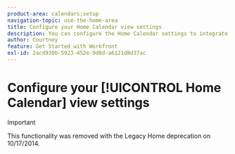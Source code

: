 ```yaml
---
product-area: calendars;setup
navigation-topic: use-the-home-area
title: Configure your Home Calendar view settings
description: You can configure the Home Calendar settings to integrate with a web-based version of Outlook and help you track your workload against your available work hours.
author: Courtney
feature: Get Started with Workfront
exl-id: 2acd930b-5923-452e-9d8d-a6121d8d37ac
---
```

# Configure your [!UICONTROL Home Calendar] view settings

>[!IMPORTANT]
>
>This functionality was removed with the Legacy Home deprecation on 10/17/2014.

<!--

You can configure the [!UICONTROL Home Calendar] settings to do the following:

* Integrate with a web-based version of [!DNL Outlook] in cloud-hosted [!DNL Office 365] or [!DNL Outlook Live]. You can display all events from your Outlook calendar and any associated calendars you select in your [!UICONTROL Home Calendar] in Adobe Workfront.
* Help you track your workload against your available work hours on the [!UICONTROL Allocation] bar.

To learn more about the Home Calendar, see [[!UICONTROL Home Calendar] view](../../../workfront-basics/using-home/using-the-home-area/home-calendar-view.md).

This article describes how you can configure the Home Calendar settings and integrate the Home Calendar with your external Outlook calendar. 

## Access requirements

+++ Expand to view access requirements for the functionality in this article.

You must have the following access to perform the steps in this article:

<table style="table-layout:auto"> 
 <col> 
 </col> 
 <col> 
 </col> 
 <tbody> 
  <tr> 
   <td role="rowheader"><strong>[!DNL Adobe Workfront plan]</strong></td> 
   <td> <p>Any</p> </td> 
  </tr> 
  <tr> 
   <td role="rowheader"><strong>[!DNL Adobe Workfront] license*</strong></td> 
   <td> <p>Current: [!UICONTROL Work] or higher</p> 
   Or
   <p>New: [!UICONTROL Standard]</p> 
   </td> 
  </tr> 
   </tbody> 
</table>

*To find out what plan or license type you have, contact your [!DNL Workfront] administrator. For more information, see [Access requirements in Workfront documentation](/help/quicksilver/administration-and-setup/add-users/access-levels-and-object-permissions/access-level-requirements-in-documentation.md). 

+++

## About integrating [!DNL Microsoft Outlook] calendars

Consider the following as you configure your Home Calendar with your [!DNL Microsoft Outlook] calendar:

* You can integrate only a web-based version of [!DNL Outlook] in cloud-hosted [!DNL Office 365] or [!DNL Outlook Live].

   On-premise [!DNL Outlook] and [!DNL Outlook] on a cloud-based enterprise [!DNL Exchange] server are not supported.

   If your organization uses single sign-on, you need [!DNL Microsoft 365 E3] or [!DNL E5].

* Attachments associated with your [!DNL Outlook] events are not attached to the [!DNL Outlook] events in your Home Calendar.
* Integration with an [!DNL Outlook] calendar must be completed for each user individually.
* Events that appear in the [!UICONTROL Due] bar do not appear on your [!DNL Microsoft] calendar unless you have dragged them from the [!UICONTROL Work List] to your [!DNL Adobe Workfront] Calendar. For more information, see [[!UICONTROL Due] bar](../../../workfront-basics/using-home/using-the-home-area/home-calendar-view.md#viewing-the-due-bar) and [Work list on the [!UICONTROL Home Calendar]](../../../workfront-basics/using-home/using-the-home-area/home-calendar-view.md#using-the-left-panel-of-the-home-view) in [[!UICONTROL Home Calendar] view](../../../workfront-basics/using-home/using-the-home-area/home-calendar-view.md).

* When you enable the integration with [!DNL Outlook], only work items that are dragged onto the [!UICONTROL Home Calendar] from that point forward will sync. Items that were on the Home Calendar prior to enabling the integration will not appear, and you must drag them onto the Home Calendar again if you want them to appear in [!DNL Outlook].
* When you share (or unshare) an [!DNL Outlook] calendar with other people, or when you change the permission level for a calendar you share with others, this change does not affect their calendars for about 30 minutes. For more information, consult the [!DNL Microsoft Outlook] documentation.\
   Consequently, when you integrate [!DNL Workfront] Calendar with an [!DNL Outlook] calendar that you share with other users, they will not see your [!DNL Workfront] Calendar items for about 30 minutes.

>[!NOTE]
>
>The [!DNL Outlook] calendar configuration is completely separate from the [!DNL Outlook] Add-in ([!UICONTROL [!DNL Outlook] Integration] or [!DNL Workfront Outlook]). There's no installation required to configure the calendar, but there is an installation needed for the [!DNL Outlook] Add-in. For more information on the [!DNL Outlook] Add-in see [Set up [!DNL Adobe Workfront for Outlook]](../../../workfront-integrations-and-apps/using-workfront-with-outlook/set-up-workfront-for-outlook.md).

## Configure your [!UICONTROL Home Calendar] view settings and integrate it with Outlook calendars

1. In the [!UICONTROL Home Calendar] view, click the **[!UICONTROL Settings]** gear icon ![Calendar_Settings_gear_icon.png](assets/calendar-settings-gear-icon.png) in the upper right corner to open the **[!UICONTROL Calendar settings]** panel on the right.

   If you need information about accessing the [!UICONTROL Home Calendar] view, see [View the [!UICONTROL Home Calendar]](../../../workfront-basics/using-home/using-the-home-area/view-home-calendar.md).

1. (Optional) To integrate your [!DNL Microsoft Outlook] calendar, click **[!UICONTROL Add account]** in the upper-right corner of the **[!UICONTROL Calendar settings]** panel. Then, if you are prompted to do so, enter your [!DNL Microsoft Outlook] login information. You can repeat this step to add multiple [!DNL Outlook] accounts.

   >[!NOTE]
   >
   >You must give [!DNL Workfront] permission to access your [!DNL Outlook] calendar. Granting permission allows [!DNL Workfront] to maintain access to calendar data, read your [!DNL outlook] profile, and read and update your [!DNL Microsoft] calendar.

1. Refresh the browser window to see information from your [!DNL Outlook] account in the calendar and in the [!UICONTROL Calendar settings] panel.
1. Click the **[!UICONTROL Settings]** gear icon again in the upper right corner to open the **[!UICONTROL Calendar settings]** panel. ![Calendar_Settings_gear_icon.png](assets/calendar-settings-gear-icon.png)

1. (Optional) Under each [!DNL Microsoft] account you have added in the previous step, select **[!UICONTROL View]** or **[!UICONTROL Sync]**:

   * **[!UICONTROL View]**: This is a read-only option that displays [!DNL Microsoft] calendar events on your [!UICONTROL Home Calendar].
   * **[!UICONTROL Sync]**: This option allows a two-way sync between your [!DNL Microsoft] and [!UICONTROL Home] calendars. In other words, [!DNL Workfront] [!UICONTROL Home Calendar] items export to your [!DNL Microsoft] calendar and [!DNL Microsoft] calendar items import to your Workfront [!UICONTROL Home Calendar] in real time.

      ![](assets/view-sync-checkboxes-qs.png)

1. (Optional) Under your [!DNL Workfront] account or an integrated account, select the associated calendars you want to view on your [!UICONTROL Home Calendar] (such as your PTO, Birthdays, or Holidays calendar) then click your browser's [!UICONTROL Refresh] or [!UICONTROL Reload] button to see your changes.

1. (Optional) In the **[!UICONTROL General]** section under **[!UICONTROL Start Week On]**, select the day you want to display  as the first day of your work week in the Home Calendar.

   ![](assets/general-section-home-calendar-settings-panel.png)

1. Configure the following options:

   * **[!UICONTROL My Work Days]:** Select the days you work.
   * **[!UICONTROL My Usual Start Time]:** Select the time you start your work day.
   * **[!UICONTROL My Usual End Time]:** Select the time you end your work day.

   [!DNL Workfront] uses these three settings to calculate the number of hours you work in a week. This number affects the [!UICONTROL Allocation] bar, which helps you track your workload against your available work hours. For more information, see [[!UICONTROL Allocation] bar](../../../workfront-basics/using-home/using-the-home-area/home-calendar-view.md#understanding-the-allocation-of-time) in the article [[!UICONTROL Home Calendar] view](../../../workfront-basics/using-home/using-the-home-area/home-calendar-view.md).

1. Click outside the **[!UICONTROL Calendar settings]** area to close it.

   [!DNL Workfront] saves your changes automatically.

For information about using the [!UICONTROL Calendar] view to manage your work assignments and integrated calendar events, see [Use the [!UICONTROL Home Calendar] view](../../../workfront-basics/using-home/using-the-home-area/use-home-calendar-view.md).

-->